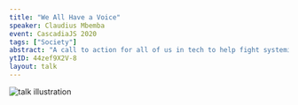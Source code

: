 ```yaml
---
title: "We All Have a Voice"
speaker: Claudius Mbemba
event: CascadiaJS 2020
tags: ["Society"]
abstract: "A call to action for all of us in tech to help fight systemic racism."
ytID: 44zef9X2V-8
layout: talk
---
```

![talk illustration](https://2020.cascadiajs.com/images/speakers/claudius-mbemba-illustration.png)
